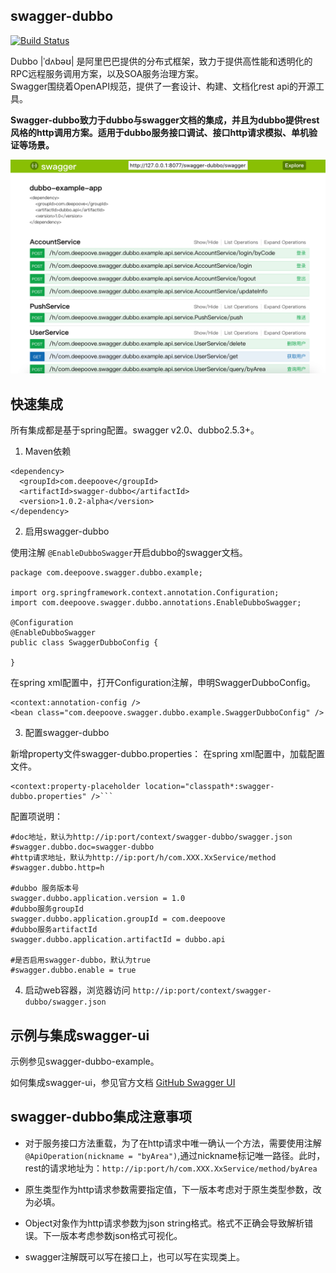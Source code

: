 ## swagger-dubbo

[![Build Status](https://travis-ci.org/Sayi/swagger-dubbo.svg?branch=master)](https://travis-ci.org/Sayi/swagger-dubbo)

Dubbo |ˈdʌbəʊ| 是阿里巴巴提供的分布式框架，致力于提供高性能和透明化的RPC远程服务调用方案，以及SOA服务治理方案。  
Swagger围绕着OpenAPI规范，提供了一套设计、构建、文档化rest api的开源工具。


**Swagger-dubbo致力于dubbo与swagger文档的集成，并且为dubbo提供rest风格的http调用方案。适用于dubbo服务接口调试、接口http请求模拟、单机验证等场景。**

![Swagger-UI](swagger-dubbo-example/swagger_ui.png)

## 快速集成
所有集成都是基于spring配置。swagger v2.0、dubbo2.5.3+。

1. Maven依赖

```
<dependency>
  <groupId>com.deepoove</groupId>
  <artifactId>swagger-dubbo</artifactId>
  <version>1.0.2-alpha</version>
</dependency>
```

2. 启用swagger-dubbo

使用注解 `@EnableDubboSwagger`开启dubbo的swagger文档。
```
package com.deepoove.swagger.dubbo.example;

import org.springframework.context.annotation.Configuration;
import com.deepoove.swagger.dubbo.annotations.EnableDubboSwagger;

@Configuration
@EnableDubboSwagger
public class SwaggerDubboConfig {

}

```
在spring xml配置中，打开Configuration注解，申明SwaggerDubboConfig。
```
<context:annotation-config />
<bean class="com.deepoove.swagger.dubbo.example.SwaggerDubboConfig" />
```

3. 配置swagger-dubbo

新增property文件swagger-dubbo.properties：
在spring xml配置中，加载配置文件。

```
<context:property-placeholder location="classpath*:swagger-dubbo.properties" />```
```

配置项说明：
```
#doc地址，默认为http://ip:port/context/swagger-dubbo/swagger.json
#swagger.dubbo.doc=swagger-dubbo
#http请求地址，默认为http://ip:port/h/com.XXX.XxService/method
#swagger.dubbo.http=h

#dubbo 服务版本号
swagger.dubbo.application.version = 1.0
#dubbo服务groupId
swagger.dubbo.application.groupId = com.deepoove
#dubbo服务artifactId
swagger.dubbo.application.artifactId = dubbo.api

#是否启用swagger-dubbo，默认为true
#swagger.dubbo.enable = true
```

4. 启动web容器，浏览器访问 `http://ip:port/context/swagger-dubbo/swagger.json`


## 示例与集成swagger-ui
示例参见swagger-dubbo-example。  

如何集成swagger-ui，参见官方文档 [GitHub Swagger UI](https://github.com/swagger-api/swagger-ui)

## swagger-dubbo集成注意事项
* 对于服务接口方法重载，为了在http请求中唯一确认一个方法，需要使用注解`@ApiOperation(nickname = "byArea")`,通过nickname标记唯一路径。此时，rest的请求地址为：`http://ip:port/h/com.XXX.XxService/method/byArea`

* 原生类型作为http请求参数需要指定值，下一版本考虑对于原生类型参数，改为必填。

* Object对象作为http请求参数为json string格式。格式不正确会导致解析错误。下一版本考虑参数json格式可视化。

* swagger注解既可以写在接口上，也可以写在实现类上。     
 



